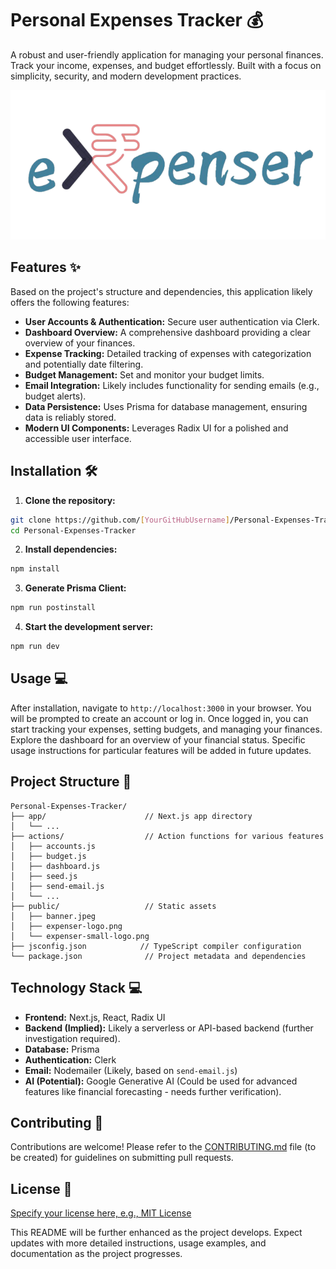 # Personal Expenses Tracker 💰

A robust and user-friendly application for managing your personal finances.  Track your income, expenses, and budget effortlessly.  Built with a focus on simplicity, security, and modern development practices.

![Project Logo](personal-expenses-tracker/public/expenser-logo.png)


## Features ✨

Based on the project's structure and dependencies, this application likely offers the following features:

* **User Accounts & Authentication:** Secure user authentication via Clerk.
* **Dashboard Overview:** A comprehensive dashboard providing a clear overview of your finances.
* **Expense Tracking:**  Detailed tracking of expenses with categorization and potentially date filtering.
* **Budget Management:** Set and monitor your budget limits.
* **Email Integration:**  Likely includes functionality for sending emails (e.g., budget alerts).
* **Data Persistence:** Uses Prisma for database management, ensuring data is reliably stored.
* **Modern UI Components:** Leverages Radix UI for a polished and accessible user interface.


## Installation 🛠️

1. **Clone the repository:**

```bash
git clone https://github.com/[YourGitHubUsername]/Personal-Expenses-Tracker.git
cd Personal-Expenses-Tracker
```

2. **Install dependencies:**

```bash
npm install
```

3. **Generate Prisma Client:**

```bash
npm run postinstall
```

4. **Start the development server:**

```bash
npm run dev
```


## Usage 💻

After installation, navigate to `http://localhost:3000` in your browser.  You will be prompted to create an account or log in.  Once logged in, you can start tracking your expenses, setting budgets, and managing your finances.  Explore the dashboard for an overview of your financial status.  Specific usage instructions for particular features will be added in future updates.


## Project Structure 📁

```
Personal-Expenses-Tracker/
├── app/                      // Next.js app directory
│   └── ...
├── actions/                  // Action functions for various features
│   ├── accounts.js
│   ├── budget.js
│   ├── dashboard.js
│   ├── seed.js
│   ├── send-email.js
│   └── ...
├── public/                   // Static assets
│   ├── banner.jpeg
│   ├── expenser-logo.png
│   └── expenser-small-logo.png
├── jsconfig.json            // TypeScript compiler configuration
└── package.json              // Project metadata and dependencies
```


## Technology Stack 💻

* **Frontend:** Next.js, React, Radix UI
* **Backend (Implied):**  Likely a serverless or API-based backend (further investigation required).
* **Database:** Prisma
* **Authentication:** Clerk
* **Email:** Nodemailer (Likely, based on `send-email.js`)
* **AI (Potential):** Google Generative AI (Could be used for advanced features like financial forecasting - needs further verification).


## Contributing 🤝

Contributions are welcome!  Please refer to the [CONTRIBUTING.md](CONTRIBUTING.md) file (to be created) for guidelines on submitting pull requests.


## License 📄

[Specify your license here, e.g., MIT License](LICENSE)


This README will be further enhanced as the project develops.  Expect updates with more detailed instructions, usage examples, and documentation as the project progresses.
